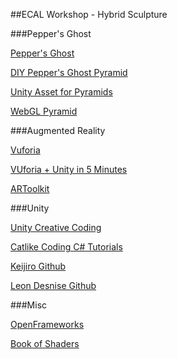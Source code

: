 ##ECAL Workshop - Hybrid Sculpture

###Pepper's Ghost

[Pepper's Ghost](https://en.wikipedia.org/wiki/Pepper's_ghost)

[DIY Pepper's Ghost Pyramid](http://www.instructables.com/id/Reflective-Prism/?ALLSTEPS)

[Unity Asset for Pyramids](https://www.assetstore.unity3d.com/en/#!/content/61735)

[WebGL Pyramid](https://threejs.org/examples/webgl_effects_peppersghost.html)


###Augmented Reality

[Vuforia](https://www.vuforia.com/)

[VUforia + Unity in 5 Minutes](http://www.justapixel.co.uk/how-to-make-an-ar-app-in-5-minutes-with-unity-and-vuforia/)

[ARToolkit](https://artoolkit.org/)

###Unity

[Unity Creative Coding](https://channel9.msdn.com/Series/UnityCreativeCoding)

[Catlike Coding C# Tutorials](http://catlikecoding.com/unity/tutorials/)

[Keijiro Github](https://github.com/keijiro)

[Leon Desnise Github](https://github.com/leon196)


###Misc

[OpenFrameworks](http://openframeworks.cc/)

[Book of Shaders](https://thebookofshaders.com/)

